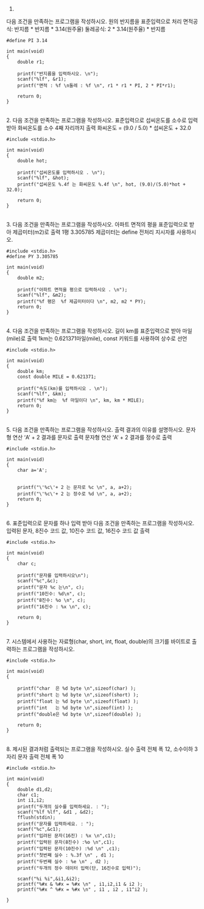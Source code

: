 1.
다음 조건을 만족하는 프로그램을 작성하시오.
원의 반지름을 표준입력으로 처리
면적공식: 반지름 * 반지름 * 3.14(원주율)
둘레공식: 2 * 3.14(원주율) * 반지름 

```
#define PI 3.14

int main(void) 
{
	double r1;

	printf("반지름을 입력하시오. \n");
	scanf("%lf", &r1);
	printf("면적 : %f \n둘레 : %f \n", r1 * r1 * PI, 2 * PI*r1);

	return 0;
}

```

<br>
2.
다음 조건을 만족하는 프로그램을 작성하시오.
표준입력으로 섭씨온도를 소수로 입력 받아 화씨온도를 소수 4째 자리까지 출력
화씨온도 = (9.0 / 5.0) * 섭씨온도 + 32.0


```
#include <stdio.h>

int main(void) 
{
	double hot;

	printf("섭씨온도를 입력하시오 . \n");
	scanf("%lf", &hot);
	printf("섭씨온도 %.4f 는 화씨온도 %.4f \n", hot, (9.0)/(5.0)*hot + 32.0);

	return 0;
}

```

<br>
3.
다음 조건을 만족하는 프로그램을 작성하시오.
아파트 면적의 평을 표준입력으로 받아 제곱미터(m2)로 출력
1평 3.305785 제곱미터는 define 전처리 지시자를 사용하시오.

```
#include <stdio.h>
#define PY 3.305785

int main(void) 
{
	double m2;

	printf("아파트 면적을 평으로 입력하시오 . \n");
	scanf("%lf", &m2);
	printf("%f 평은  %f 제곱미터이다 \n", m2, m2 * PY);
	return 0;
}
```


<br>
4.
 다음 조건을 만족하는 프로그램을 작성하시오.
길이 km를 표준입력으로 받아 마일(mile)로 출력 
1km는 0.621371마일(mile), const 키워드를 사용하여 상수로 선언

```
#include <stdio.h>

int main(void) 
{
	double km;
	const double MILE = 0.621371;

	printf("속도(km)를 입력하시오 . \n");
	scanf("%lf", &km);
	printf("%f km는  %f 마일이다 \n", km, km * MILE);
	return 0;
}

```

<br>
5.
다음 조건을 만족하는 프로그램을 작성하시오. 출력 결과의 이유를 설명하시오.
문자형 연산 ‘A’ + 2 결과를 문자로 출력 
문자형 연산 ‘A’ + 2 결과를 정수로 출력

```
#include <stdio.h>

int main(void) 
{
	char a='A';


	printf("\'%c\'+ 2 는 문자로 %c \n", a, a+2);
	printf("\'%c\'+ 2 는 정수로 %d \n", a, a+2);
	return 0;
}

```

<br>
6.
표준입력으로 문자를 하나 입력 받아 다음 조건을 만족하는 프로그램을 작성하시오.
입력된 문자, 8진수 코드 값, 10진수 코드 값, 16진수 코드 값 출력

```
#include <stdio.h>

int main(void) 
{
	char c;

	printf("문자를 입력하시오\n");
	scanf("%c",&c);
	printf("문자 %c 는\n", c);
	printf("10진수: %d\n", c);
	printf("8진수: %o \n", c);
	printf("16진수 : %x \n", c);

	return 0;
}

```

<br>
7.
시스템에서 사용하는 자료형(char, short, int, float, double)의 크기를 바이트로 출력하는 프로그램을 작성하시오.

```
#include <stdio.h>

int main(void) 
{	

	printf("char  은 %d byte \n",sizeof(char) );
	printf("short 는 %d byte \n",sizeof(short) );
	printf("float 는 %d byte \n",sizeof(float) );
	printf("int   는 %d byte \n",sizeof(int) );
	printf("double은 %d byte \n",sizeof(double) );

	return 0;
}
```

<br>
8.
제시된 결과처럼 출력되는 프로그램을 작성하시오.
실수 출력 전체 폭 12, 소수이하 3자리
문자 출력 전체 폭 10

```
#include <stdio.h>

int main(void) 
{	
	double d1,d2;
	char c1;
	int i1,i2;
	printf("두개의 실수를 입력하세요. : ");
	scanf("%lf %lf", &d1 , &d2);
	fflush(stdin);
	printf("문자를 입력하세요. : ");
	scanf("%c",&c1);
	printf("입려된 문자(16진) : %x \n",c1);
	printf("입력된 문자(8진수) :%o \n",c1);
	printf("입력된 문자(10진수) :%d \n" ,c1);
	printf("첫번째 실수 : %.3f \n" , d1 );
	printf("두번째 실수 : %e \n" , d2 );
	printf("두개의 정수 데이터 입력(단, 16진수로 입력)");
	
	scanf("%i %i",&i1,&i2);
	printf("%#x & %#x = %#x \n" , i1,i2,i1 & i2 );
	printf("%#x ^ %#x = %#x \n" , i1 , i2 , i1^i2 );

}
```








